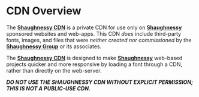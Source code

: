 # CDN Overview

The [**Shaughnessy CDN**](https://cdn.emmetts.dev) is a private CDN for use only on [**Shaughnessy**](https://shaughnessy.irish) sponsored websites and web-apps. This CDN _does_ include third-party fonts, images, and files that were _neither created_ _nor_ _commissioned_ by the [**Shaughnessy Group**](https://shaughnessy.irish) or its associates.

The [**Shaughnessy CDN**](https://cdn.emmetts.dev) is designed to make [**Shaughnessy**](https://shaughnessy.irish) web-based projects quicker and more responsive by loading a font through a CDN, rather than directly on the web-server.



_**DO NOT USE THE SHAUGHNESSY CDN WITHOUT EXPLICIT PERMISSION; THIS IS NOT A PUBLIC-USE CDN.**_

